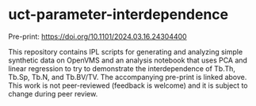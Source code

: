 # uct-parameter-interdependence

Pre-print: https://doi.org/10.1101/2024.03.16.24304400

This repository contains IPL scripts for generating and analyzing simple synthetic data on OpenVMS and an analysis notebook that uses PCA and linear regression to try to demonstrate the interdependence of Tb.Th, Tb.Sp, Tb.N, and Tb.BV/TV. The accompanying pre-print is linked above. This work is not peer-reviewed (feedback is welcome) and it is subject to change during peer review.
